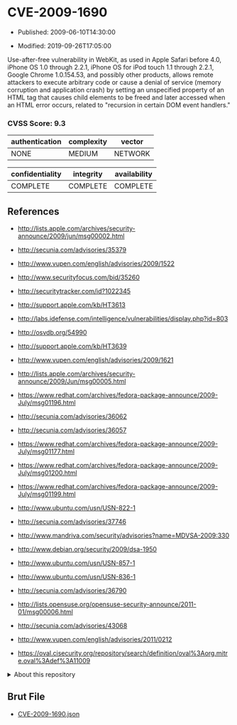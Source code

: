 # CVE-2009-1690

- Published: 2009-06-10T14:30:00

- Modified: 2019-09-26T17:05:00

Use-after-free vulnerability in WebKit, as used in Apple Safari before 4.0, iPhone OS 1.0 through 2.2.1, iPhone OS for iPod touch 1.1 through 2.2.1, Google Chrome 1.0.154.53, and possibly other products, allows remote attackers to execute arbitrary code or cause a denial of service (memory corruption and application crash) by setting an unspecified property of an HTML tag that causes child elements to be freed and later accessed when an HTML error occurs, related to "recursion in certain DOM event handlers."

### CVSS Score: **9.3**

| authentication | complexity | vector |
| --- | --- | --- |
| NONE | MEDIUM | NETWORK |

| confidentiality | integrity | availability |
| --- | --- | --- |
| COMPLETE | COMPLETE | COMPLETE |

## References

* http://lists.apple.com/archives/security-announce/2009/jun/msg00002.html

* http://secunia.com/advisories/35379

* http://www.vupen.com/english/advisories/2009/1522

* http://www.securityfocus.com/bid/35260

* http://securitytracker.com/id?1022345

* http://support.apple.com/kb/HT3613

* http://labs.idefense.com/intelligence/vulnerabilities/display.php?id=803

* http://osvdb.org/54990

* http://support.apple.com/kb/HT3639

* http://www.vupen.com/english/advisories/2009/1621

* http://lists.apple.com/archives/security-announce/2009/Jun/msg00005.html

* https://www.redhat.com/archives/fedora-package-announce/2009-July/msg01196.html

* http://secunia.com/advisories/36062

* http://secunia.com/advisories/36057

* https://www.redhat.com/archives/fedora-package-announce/2009-July/msg01177.html

* https://www.redhat.com/archives/fedora-package-announce/2009-July/msg01200.html

* https://www.redhat.com/archives/fedora-package-announce/2009-July/msg01199.html

* http://www.ubuntu.com/usn/USN-822-1

* http://secunia.com/advisories/37746

* http://www.mandriva.com/security/advisories?name=MDVSA-2009:330

* http://www.debian.org/security/2009/dsa-1950

* http://www.ubuntu.com/usn/USN-857-1

* http://www.ubuntu.com/usn/USN-836-1

* http://secunia.com/advisories/36790

* http://lists.opensuse.org/opensuse-security-announce/2011-01/msg00006.html

* http://secunia.com/advisories/43068

* http://www.vupen.com/english/advisories/2011/0212

* https://oval.cisecurity.org/repository/search/definition/oval%3Aorg.mitre.oval%3Adef%3A11009

<details>
<summary>About this repository</summary> 

  This repository is part of the project [Live Hack CVE](https://github.com/Live-Hack-CVE). Main website can be found [www.live-hack.org](https://www.live-hack.org) 
  
  Made by [Sn0wAlice](https://github.com/Sn0wAlice) for the people that care about security and need to have a feed of the latest CVEs. Hope you enjoy it, don't forget to star the repo and follow me on [Twitter](https://twitter.com/Sn0wAlice) and [Github](https://github.com/Sn0wAlice). And that is my [personnal website](https://www.alice-snow.me/)

  - [Home Page](https://github.com/Live-Hack-CVE)
  - [Framework](https://github.com/Live-Hack-CVE/cve-framework)
  - [CVE database](https://github.com/Live-Hack-CVE/full_database)
  - [Changelog](https://github.com/Live-Hack-CVE/Changelog)
</details>

## Brut File

* [CVE-2009-1690.json](https://raw.githubusercontent.com/Live-Hack-CVE/full_database/main/cves/2009/CVE-2009-1690.json)


